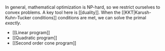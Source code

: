 In general, mathematical optimization is NP-hard, so we restrict ourselves to convex problems. A key tool here is [[duality]]. When the [[KKT|Karush-Kuhn-Tucker conditions]] conditions are met, we can solve the primal _exactly_.

* [[Linear program]]
* [[Quadratic program]]
* [[Second order cone program]]